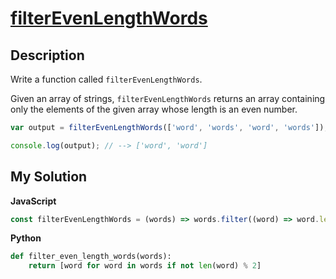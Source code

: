 # [filterEvenLengthWords](https://www.codewars.com/kata/59564f3bcc15b5591a00004a)

## Description

Write a function called `filterEvenLengthWords`.

Given an array of strings, `filterEvenLengthWords` returns an array containing only the elements of the given array whose length is an even number.

```js
var output = filterEvenLengthWords(['word', 'words', 'word', 'words']);

console.log(output); // --> ['word', 'word']
```

## My Solution

**JavaScript**

```js
const filterEvenLengthWords = (words) => words.filter((word) => word.length % 2 === 0);
```

**Python**

```py
def filter_even_length_words(words):
    return [word for word in words if not len(word) % 2]
```
